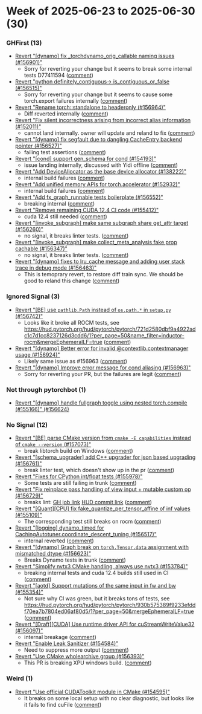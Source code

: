 # Week of 2025-06-23 to 2025-06-30 (30)

### GHFirst (13)

- [Revert "[dynamo] fix _torchdynamo_orig_callable naming issues (#156901)"](https://github.com/pytorch/pytorch/commit/1e4c5b666afe6434cbe3b830aaf70864074d40f5)
  - Sorry for reverting your change but it seems to break some internal tests D77411594 ([comment](https://github.com/pytorch/pytorch/pull/156901#issuecomment-3014734151))
- [Revert "python definitely_contiguous-> is_contiguous_or_false (#156515)"](https://github.com/pytorch/pytorch/commit/75a7d9e86842b57f9001a0fa6fd716927614dbf9)
  - Sorry for reverting your change but it seems to cause some torch.export failures internally ([comment](https://github.com/pytorch/pytorch/pull/156515#issuecomment-3014104570))
- [Revert "Rename torch::standalone to headeronly (#156964)"](https://github.com/pytorch/pytorch/commit/e290a4c645e00926f0bfa44488f9f7dbd7cb2d0b)
  - Diff reverted internally ([comment](https://github.com/pytorch/pytorch/pull/156964#issuecomment-3011136947))
- [Revert "Fix silent incorrectness arising from incorrect alias information (#152011)"](https://github.com/pytorch/pytorch/commit/e3977e843de6c9c43be00ee8c67c533debfc0dc9)
  - cannot land internally. owner will update and reland to fix ([comment](https://github.com/pytorch/pytorch/pull/152011#issuecomment-3010723960))
- [Revert "[dynamo] fix segfault due to dangling CacheEntry backend pointer (#156527)"](https://github.com/pytorch/pytorch/commit/9fe2d156a9f81d67e248c0edaf7feee1a8d6c4d5)
  - failing test assertions ([comment](https://github.com/pytorch/pytorch/pull/156527#issuecomment-3009231797))
- [Revert "[cond] support gen_schema for cond (#154193)"](https://github.com/pytorch/pytorch/commit/21990fbad97acec769f737b450033774c7be8737)
  - issue landing internally, discussed with Yidi offline ([comment](https://github.com/pytorch/pytorch/pull/154193#issuecomment-3009160081))
- [Revert "Add DeviceAllocator as the base device allocator (#138222)"](https://github.com/pytorch/pytorch/commit/3dd872e6d53560933d8d7fc11357617746d37168)
  - internal build failures ([comment](https://github.com/pytorch/pytorch/pull/138222#issuecomment-3002206756))
- [Revert "Add unified memory APIs for torch.accelerator (#152932)"](https://github.com/pytorch/pytorch/commit/6459a5c7a92e7a38db374780b91116cc958b6af9)
  - internal build failures ([comment](https://github.com/pytorch/pytorch/pull/138222#issuecomment-3002206756))
- [Revert "Add fx_graph_runnable tests boilerplate (#156552)"](https://github.com/pytorch/pytorch/commit/4bd18e31e5a38d0e84ce915b1fa124058c6373fa)
  - breaking internal ([comment](https://github.com/pytorch/pytorch/pull/156552#issuecomment-3002159473))
- [Revert "Remove remaining CUDA 12.4 CI code (#155412)"](https://github.com/pytorch/pytorch/commit/aa280ea19fb20923d048909fa98af092e18ca2fb)
  - cuda 12.4 still needed ([comment](https://github.com/pytorch/pytorch/pull/155412#issuecomment-3001711830))
- [Revert "[invoke_subgraph] make same subgraph share get_attr target (#156260)"](https://github.com/pytorch/pytorch/commit/d061a02e6ecf3b62f409578c7d05a564264d1288)
  - no signal, it breaks linter tests. ([comment](https://github.com/pytorch/pytorch/pull/156260#issuecomment-2997478798))
- [Revert "[invoke_subgraph] make collect_meta_analysis fake prop cachable (#156347)"](https://github.com/pytorch/pytorch/commit/35d03398e511fa0921c9db928c661dc9531ff2fc)
  - no signal, it breaks linter tests. ([comment](https://github.com/pytorch/pytorch/pull/156347#issuecomment-2997453729))
- [Revert "[dynamo] fixes to lru_cache message and adding user stack trace in debug mode (#156463)"](https://github.com/pytorch/pytorch/commit/55ef7b15e0b2de903bfc26adfb0788ecfbcb4ed4)
  - This is temoprary revert, to restore diff train sync. We should be good to reland this change ([comment](https://github.com/pytorch/pytorch/pull/156463#issuecomment-2997335541))

### Ignored Signal (3)

- [Revert "[BE] use `pathlib.Path` instead of `os.path.*` in `setup.py` (#156742)"](https://github.com/pytorch/pytorch/commit/29f76ec0f3eccf619a0aee03e3abbd4914a1b4b2)
  - Looks like it broke all ROCM tests, see https://hud.pytorch.org/hud/pytorch/pytorch/721d2580dbf9a4922adc1c7d1cc8237126d3cdd6/1?per_page=50&name_filter=inductor-rocm&mergeEphemeralLF=true ([comment](https://github.com/pytorch/pytorch/pull/156742#issuecomment-3016937704))
- [Revert "[dynamo] Better error for invalid @contextlib.contextmanager usage (#156924)"](https://github.com/pytorch/pytorch/commit/56c69bedcc7e2211e5a3d6249e51b1674be5d10e)
  - Likely same issue as #156963 ([comment](https://github.com/pytorch/pytorch/pull/156924#issuecomment-3011087802))
- [Revert "[dynamo] Improve error message for cond aliasing (#156963)"](https://github.com/pytorch/pytorch/commit/6215e90b7b9af8275c5dbfaa5fd58d7ec08b6764)
  - Sorry for reverting your PR, but the failures are legit ([comment](https://github.com/pytorch/pytorch/pull/156963#issuecomment-3010870664))

### Not through pytorchbot (1)

- [Revert "[dynamo] handle fullgraph toggle using nested torch.compile (#155166)" (#156624)](https://github.com/pytorch/pytorch/commit/ee4d343499c80be16a58d5ac604da6e2130cd94d)

### No Signal (12)

- [Revert "[BE] parse CMake version from `cmake -E capabilities` instead of `cmake --version` (#157073)"](https://github.com/pytorch/pytorch/commit/2eb744c08d600e84b167dbda7daa792243a2c235)
  - break libtorch build on Windows ([comment](https://github.com/pytorch/pytorch/pull/157073#issuecomment-3015273679))
- [Revert "[schema_upgrader] add C++ upgrader for json based upgrading (#156761)"](https://github.com/pytorch/pytorch/commit/f810480dbefabbff6cf0852c9f610f84dd440b8d)
  - break linter test, which doesn't show up in the pr ([comment](https://github.com/pytorch/pytorch/pull/156761#issuecomment-3014918800))
- [Revert "Fixes for CPython int/float tests (#155978)"](https://github.com/pytorch/pytorch/commit/0decd966af9cdcb7ab4410cf475d2fc09f2dea0c)
  - Some tests are still failing in trunk ([comment](https://github.com/pytorch/pytorch/pull/155978#issuecomment-3014185210))
- [Revert "Fix reinplace pass handling of view input + mutable custom op (#156729)"](https://github.com/pytorch/pytorch/commit/4a80ddfbe70bf6b75acc3177e5d2095b285da841)
  - breaks lint: [GH job link](https://github.com/pytorch/pytorch/actions/runs/15918483073/job/44900430950) [HUD commit link](https://hud.pytorch.org/pytorch/pytorch/commit/b754b1fa43d20f5b31e17c396487ab56991912da) ([comment](https://github.com/pytorch/pytorch/pull/156729#issuecomment-3011867746))
- [Revert "[Quant][CPU] fix fake_quantize_per_tensor_affine of inf values (#155109)"](https://github.com/pytorch/pytorch/commit/029e2b05c225588098d3eba445fd04189691f77d)
  - The corresponding test still breaks on rocm ([comment](https://github.com/pytorch/pytorch/pull/155109#issuecomment-3004698438))
- [Revert "[logging] dynamo_timed for CachingAutotuner.coordinate_descent_tuning (#156517)"](https://github.com/pytorch/pytorch/commit/fd4bb29410c035b31ca55262c3012cadb1194aae)
  - internal reverted ([comment](https://github.com/pytorch/pytorch/pull/156517#issuecomment-3002172049))
- [Revert "[dynamo] Graph break on `torch.Tensor.data` assignment with mismatched dtype (#156623)"](https://github.com/pytorch/pytorch/commit/1dc1eedd4369f6e6bb79d5315e3ffc1bdc59b709)
  - Breaks Dynamo tests in trunk ([comment](https://github.com/pytorch/pytorch/pull/156623#issuecomment-3001806841))
- [Revert "Simplify nvtx3 CMake handling, always use nvtx3 (#153784)"](https://github.com/pytorch/pytorch/commit/19f851ce10b16f0ed11d18d937ca7b32746153b0)
  - breaking internal tests and cuda 12.4 builds still used in CI ([comment](https://github.com/pytorch/pytorch/pull/153784#issuecomment-3001702310))
- [Revert "[aotd] Support mutations of the same input in fw and bw (#155354)"](https://github.com/pytorch/pytorch/commit/e600e044a770d29d1fe5d9638b274a7d4f22f969)
  - Not sure why CI was green, but it breaks tons of tests, see https://hud.pytorch.org/hud/pytorch/pytorch/930b575389f9233efddf70ea7b7804ed06af80d5/1?per_page=50&mergeEphemeralLF=true ([comment](https://github.com/pytorch/pytorch/pull/155354#issuecomment-2998780884))
- [Revert "[Draft][CUDA] Use runtime driver API for cuStreamWriteValue32 (#156097)"](https://github.com/pytorch/pytorch/commit/e583b888194c8c74ebbd332c09c394acebbbbcff)
  - internal breakage ([comment](https://github.com/pytorch/pytorch/pull/156097#issuecomment-2997314638))
- [Revert "Enable Leak Sanitizer (#154584)"](https://github.com/pytorch/pytorch/commit/f5e1b24945cf7852a1425923ca543e1f83be14b1)
  - Need to suppress more output ([comment](https://github.com/pytorch/pytorch/pull/154584#issuecomment-2995792265))
- [Revert "Use CMake wholearchive group (#156393)"](https://github.com/pytorch/pytorch/commit/4f70fbbd16d1f0d62af082246a95e56cffccc860)
  - This PR is breaking XPU windows build. ([comment](https://github.com/pytorch/pytorch/pull/156393#issuecomment-2995576362))

### Weird (1)

- [Revert "Use official CUDAToolkit module in CMake (#154595)"](https://github.com/pytorch/pytorch/commit/b1d62febd03ac421197d5516596f98d3c46e9b44)
  - It breaks on some local setup with no clear diagnostic, but looks like it fails to find cuFile ([comment](https://github.com/pytorch/pytorch/pull/154595#issuecomment-2997959344))
